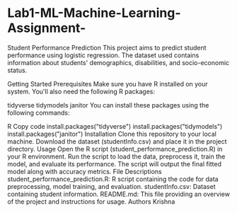 # Lab1-ML-Machine-Learning-Assignment-
Student Performance Prediction
This project aims to predict student performance using logistic regression. The dataset used contains information about students' demographics, disabilities, and socio-economic status.

Getting Started
Prerequisites
Make sure you have R installed on your system. You'll also need the following R packages:

tidyverse
tidymodels
janitor
You can install these packages using the following commands:

R
Copy code
install.packages("tidyverse")
install.packages("tidymodels")
install.packages("janitor")
Installation
Clone this repository to your local machine.
Download the dataset (studentInfo.csv) and place it in the project directory.
Usage
Open the R script (student_performance_prediction.R) in your R environment.
Run the script to load the data, preprocess it, train the model, and evaluate its performance.
The script will output the final fitted model along with accuracy metrics.
File Descriptions
student_performance_prediction.R: R script containing the code for data preprocessing, model training, and evaluation.
studentInfo.csv: Dataset containing student information.
README.md: This file providing an overview of the project and instructions for usage.
Authors
Krishna
